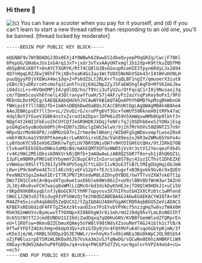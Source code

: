 ### Hi there 👋

![(c) You can have a scooter when you pay for it yourself, and (d) if you can't learn to start a new thread rather than responding to an old one, you'll be banned. [thread locked by moderator]](https://imgs.xkcd.com/comics/message_boards.png)

```
-----BEGIN PGP PUBLIC KEY BLOCK-----

mQGNBF9v7WYBDADGJ3Dx0EXj4Y9WBwh628wwES1dbeQvyepPOqGRZq/CwcjF78Kl
8PepUG/QHabxJUs1xG4rq1JxT+jxdr3vTxxAAyUHTxmgl1b12dp+K9ttkuZQDfM0
d65pBhKiKBff+0nAYCTXGRYK/Rt74CQ8lUJBsGGxupRcoHIE3Tpyn6RdyL3x2894
4Q7nHgqLRZJEwj9EhF7kjXBvteaK4Gs2ay1WcTU8XSNeNkVSbk43rI4tWVuHVNLH
puuQgyyPDjVXEWuX4mc1dq+2+Ps6dZSLt2RLK+rTsqQLBF1ngIY/qmuoerX3iut8
zEBn/0juDRzrcHtcHofq1CanhTniQj6XG2Np2ZyJ5FaEWShglAqFO+M7V6ImGJkw
iO4dzcL+s+RVOmOMPjI4/gOlQQ/ho/T9Vci3uTyU2u/QtFqcqC1rI0j9Nusaoj3q
cm/fQmmScouVh6fnelL43QlranywffuwH/57j4AF/yPz2azYsqPsKey9oPxI/9FU
MEbnbLDotMZCg/EAEQEAAbQHUkhJVCAwNYkB1AQTAQoAPhYhBMD7kpMzgBkWbnGK
fNHipsEY7ll5BQJfb+1mAhsDBQkDwd8aBQsJCAcCBhUKCQgLAgQWAgMBAh4BAheA
AAoJENHipsEY7ll5n+sL/2VvQirG/xruPFg6Vf3Gc+feWUY59RkneH91tRPk47aC
4dqlBoY2YGueV3GBK4nstxZvrod1m2DpxrJDPH6id59V5XmWqvwNMb0Up9lkhfJ+
NQgf4Y2kNI1FbEvoIhCUYCQfJeGR9HDKJXDqjfeNFcfqJjOSDhb6eeSJYONxjEsg
psGHqSeSyoBoOob0PhjR+ED07s2DGclgIWV3elwV/9j1h7MrhOVs50Q9NTI57n9r
HRpvQzrMo9k8P8//oBMOzG97niZrhmx9elNKmnj/WZb0Fg5gWDovxmpfLwsoZ0x8
vmbY4KXcma1V9X8PtkemyAcrLwKNtGirxUEZm/Vah89eozxJ6R3wZWMu65YmYo4v
Ly8YboKYCV8IeXU62DKKrwTqtLUV7BRtQNivDH7v9HtOIGHtGtQHx/9tJ1RkQ70B
CtxkumFEEkSEbxONKo3aMQcBd/mAkEQMTXOfGvNWO5jVvXr3stV12YecqezFXb4S
rv4Kz9Wi2M5iDbssbDNkVrkBjQRfb+1mAQwAwLzAB8Q2SbR7f8o+yb1j8hQ6OZ1L
IJpFLm9BMXyFMO1eEVYbymmY2CBupCAYzInIorucq8S78yj42yzICThst1DhEZXE
vVWmGac99SltTS391Jy5PK4PV5oqJCftLGDrIivN3oE3TcB7LtMIgOUgHqiObJmN
LKw+iP9c6mPee4ETc1l4Ech8jxEFsS2pY+7EJcS1dugxfxN3Kgvbk9Gv6c9xQUEV
PexNNZVSgsZm4wXIErIT7RJPN71RtedwM8LdZOnyOYBDE/hwYTTvVZXW7vk6Tt1p
DWz7IN1CCekCA+Bqxd4Tqu6wetaxE6ble60Ws86zZ+uU9zlBBV8bfWnW3wr3AZnU
JLJ0j4Rx8vxFCH7waiq8xWMlLiQMcOrbd3dikDyKhHEJejTO9QlW9HDkJ1+uCi5U
r8KpO9XKBRxyqblnfJyBoGCR7CYhMF7upyvsv3X7hIFhutGH2XXCPz6tc1wMfend
SNGC1JZW3sOJT6idug9IVPS6WzQjfe2hNdDZABEBAAGJAbwEGAEKACYWIQTA+5KT
M4AZFm5xinzR4qbBGO5ZeQUCX2/tZgIbDAUJA8HfGgAKCRDR4qbBGO5ZeViADACS
KFBEFxREU6didF4FFTgZ5kXz9tvanDIvx7PzEYvbYPVKcf5nzzgHqTw8vzTWAX0H
RhH362mWUYncBymLwvtTYOXNp+XI086hgW3r8i1mh/mU2J9dg9hvYLmLDsN02IhT
Oc65StNYtT2JcmdEUNDU1SII6UjZwdDqxq7qQ0HuGNV/KVBBfGemWlodZfQRprEn
eU+l1ROfsw+0KmvB2ZCbmuXQAmy5oYW8lV98tNdsXZsouRmYTAGJ4iblh1c7tB/A
0fTwFYFDfZ4bXchHg+OkUpO3Qv+zh1G7Dy9jhr4FQtMVFu64FzqohGbYpRjmN/3f
vK5e3jm/WLr0RBL5UOOpzQG3E7WWLr/n+hVyKxfvd9imNEa3BoDkWpCJOL98Sb54
oZjFW6luzrpEYSMiWL8K0a9SJb7Vska3m2vSJfqNwDG/sQCwNe8E6hiAHBKFCiW9
XNGayrRdH52AAxhuP9fGDOx/q4+skq+PNC6P5d7ZVL+ac9galnrhVPZ44oG4+cU=
=oc5r
-----END PGP PUBLIC KEY BLOCK-----
```

<!--
**RHIT05/RHIT05** is a ✨ _special_ ✨ repository because its `README.md` (this file) appears on your GitHub profile.

Here are some ideas to get you started:

- 🔭 I’m currently working on ...
- 🌱 I’m currently learning ...
- 👯 I’m looking to collaborate on ...
- 🤔 I’m looking for help with ...
- 💬 Ask me about ...
- 📫 How to reach me: ...
- 😄 Pronouns: ...
- ⚡ Fun fact: ...
-->
